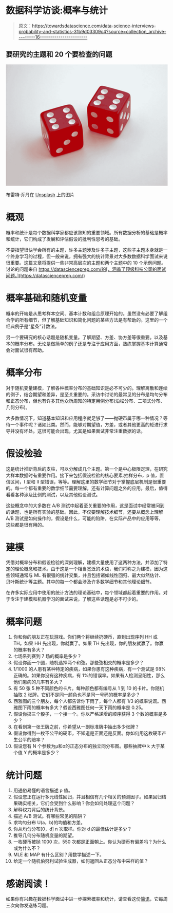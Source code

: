 # 数据科学访谈:概率与统计

> 原文：<https://towardsdatascience.com/data-science-interviews-probability-and-statistics-31b9d03309c4?source=collection_archive---------16----------------------->

## 要研究的主题和 20 个要检查的问题

![](img/733a7a397a8443ec264725e71416f9d0.png)

布雷特·乔丹在 [Unsplash](https://unsplash.com/photos/4aB1nGtD_Sg) 上的图片

# 概观

概率和统计是每个数据科学家都应该熟知的重要领域。所有数据分析的基础是概率和统计，它们构成了发展和评估假设的批判性思考的基础。

不要指望很快学会所有的主题，许多主题涉及许多子主题，这些子主题本身就是一个终身学习的过程，但一般来说，拥有强大的统计背景对大多数数据科学面试来说很重要。这篇文章将提供一些非常高层次的主题和两个主题中的 10 个示例问题。讨论的问题来自 https://datascienceprep.com/的[，涵盖了顶级科技公司的面试问题。](https://datascienceprep.com/)

# 概率基础和随机变量

概率的开端是从思考样本空间、基本计数和组合原理开始的。虽然没有必要了解组合学的所有细节，但了解基础知识和简化问题的某些方法是有帮助的。这里的一个经典例子是“星条”计数法。

另一个要研究的核心话题是随机变量。了解期望、方差、协方差等很重要。以及基本的概率分布。无论是做简单的例子还是专注于应用方面，熟练掌握基本计算通常会对面试很有帮助。

# 概率分布

对于随机变量建模，了解各种概率分布的基础知识是必不可少的。理解离散和连续的例子，结合期望和差异，是至关重要的。采访中讨论的最常见的分布是均匀分布和正态分布，但也有许多其他众所周知的特定用例分布(泊松分布、二项式分布、几何分布)。

大多数情况下，知道基本知识和应用程序就足够了——抛硬币属于哪一种情况？等待一个事件呢？诸如此类。然而，能够对期望值，方差，或者其他更高的矩进行求导并没有坏处。这很可能会出现，尤其是如果面试非常注重数据的话。

# 假设检验

这是统计推断背后的支柱，可以分解成几个主题。第一个是中心极限定理，在研究大样本数据时有重要作用。接下来包括假设检验的核心要素:抽样分布，p 值，置信区间，I 型和 II 型错误，等等。理解这里的数学细节对于掌握底层机制是很重要的。每一个都有重要的数学细节需要理解，还有计算问题之外的应用。最后，值得看看各种涉及比例的测试，以及其他假设测试。

这些概念中的大多数在 A/B 测试中起着至关重要的作用，这是面试中经常被问到的话题，也是所有实验的基础。因此，不仅要理解技术细节，还要从概念上理解 A/B 测试是如何操作的，假设是什么，可能的陷阱，在实际产品中的应用等等，这些都是很有用的。

# 建模

凭借对概率分布和假设检验的深刻理解，建模大量使用了这两种方法，并添加了特定的理论概念和技术。由于这是一个相当宽泛的术语，我们将称之为建模，因为这些领域通常与 ML 有很强的统计交集，并且包括诸如线性回归、最大似然估计、贝叶斯统计等主题。其中的每一个都会涉及许多数学细节和其他理论细节。

在许多实际应用中使用的统计方法的理论基础中，每个领域都起着重要的作用。对于专注于建模和机器学习的面试来说，了解这些话题是必不可少的。

# 概率问题

1.  你和你的朋友正在玩游戏。你们两个将继续扔硬币，直到出现序列 HH 或 TH。如果 HH 先出现，你就赢了。如果 TH 先出现，你的朋友就赢了。你赢的概率有多大？
2.  七场系列赛到 7 场的概率是多少？
3.  假设你画一个圆，随机选择两个和弦。那些弦相交的概率是多少？
4.  1/1000 的人患有某种特定的疾病，如果你患有这种疾病，有一个测试是 98%正确的。如果你没有这种疾病，有 1%的错误率。如果有人检测呈阳性，那么他们患病的几率有多大？
5.  有 50 张 5 种不同颜色的卡片。每种颜色都有编号从 1 到 10 的卡片。你随机抽取 2 张牌。它们不是同一颜色也不是同一号码的概率是多少？
6.  西雅图的三个朋友，每个人都告诉你下雨了，每个人都有 1/3 的概率说谎。西雅图下雨的概率有多大？假设西雅图任何一天下雨的概率是 0.25。
7.  假设你掷三个骰子，一个接一个。你以严格递增的顺序获得 3 个数的概率是多少？
8.  在看到第一张王牌之前，你希望从一副标准牌中抽出多少张牌？
9.  假设你得到一枚不公平的硬币，不知道是正面还是反面。你如何用这枚硬币产生公平的赔率？
10.  假设您有 N 个参数为μ和σ的正态分布的独立同分布图。那些抽牌中 k 大于某个值 Y 的概率是多少？

# 统计问题

1.  用通俗易懂的语言描述 p 值。
2.  假设您正在运行多元线性回归，并且相信有几个相关的预测因子。如果回归结果确实相关，它们会受到什么影响？你会如何处理这个问题？
3.  解释权力背后的统计背景。
4.  描述 A/B 测试。有哪些常见的陷阱？
5.  求均匀分布 U(a，b)的均值和方差。
6.  你从均匀分布[0，d] n 次取样。你对 d 的最佳估计是多少？
7.  推导几何分布随机变量的期望。
8.  一枚硬币被抛 1000 次，550 次都是正面朝上。你认为硬币有偏差吗？为什么或为什么不？
9.  MLE 和 MAP 有什么区别？用数学描述一下。
10.  给定一个随机伯努利试验生成器，如何返回从正态分布中采样的值？

# 感谢阅读！

如果你有兴趣在数据科学面试中进一步探索概率和统计，请查看这份[简讯](https://datascienceprep.com/)，它每周三次向你发送练习题。